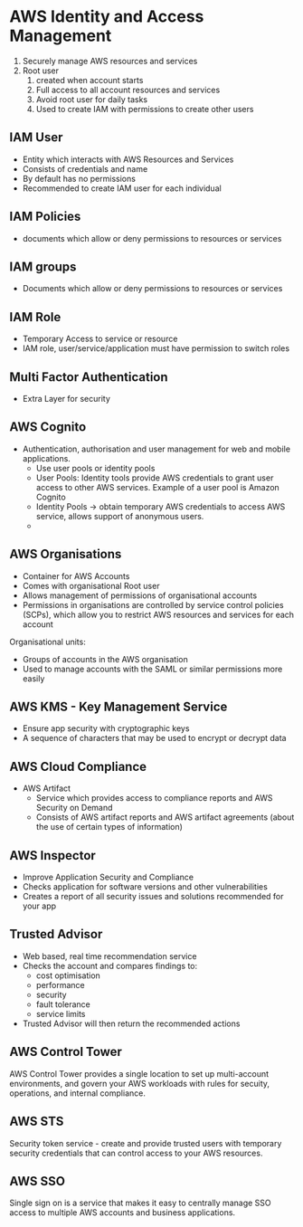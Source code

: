 # AWS Identity and Access Management

1. Securely manage AWS resources and services
2. Root user
   1. created when account starts
   2. Full access to all account resources and services
   3. Avoid root user for daily tasks
   4. Used to create IAM with permissions to create other users

## IAM User

- Entity which interacts with AWS Resources and Services
- Consists of credentials and name
- By default has no permissions
- Recommended to create IAM user for each individual

## IAM Policies

- documents which allow or deny permissions to resources or services

## IAM groups

- Documents which allow or deny permissions to resources or services

## IAM Role

- Temporary Access to service or resource
- IAM role, user/service/application must have permission to switch roles

## Multi Factor Authentication

- Extra Layer for security

## AWS Cognito

- Authentication, authorisation and user management for web and mobile applications.
  - Use user pools or identity pools
  - User Pools: Identity tools provide AWS credentials to grant user access to other AWS services. Example of a user pool is Amazon Cognito
  - Identity Pools -> obtain temporary AWS credentials to access AWS service, allows support of anonymous users.
  - 
## AWS Organisations

- Container for AWS Accounts
- Comes with organisational Root user
- Allows management of permissions of organisational accounts
- Permissions in organisations are controlled by service control policies (SCPs), which allow you to restrict AWS resources and services for each account

Organisational units:
- Groups of accounts in the AWS organisation
- Used to manage accounts with the SAML or similar permissions more easily

## AWS KMS - Key Management Service

- Ensure app security with cryptographic keys
- A sequence of characters that may be used to encrypt or decrypt data

## AWS Cloud Compliance

- AWS Artifact
  - Service which provides access to compliance reports and AWS Security on Demand
  - Consists of AWS artifact reports and AWS artifact agreements (about the use of certain types of information)

## AWS Inspector

- Improve Application Security and Compliance
- Checks application for software versions and other vulnerabilities
- Creates a report of all security issues and solutions recommended for your app

## Trusted Advisor

- Web based, real time recommendation service
- Checks the account and compares findings to:
  - cost optimisation
  - performance
  - security
  - fault tolerance
  - service limits
- Trusted Advisor will then return the recommended actions

## AWS Control Tower

AWS Control Tower provides a single location to set up multi-account environments, and govern your AWS workloads with rules for secuity, operations, and internal compliance.

## AWS STS

Security token service - create and provide trusted users with temporary security credentials that can control access to your AWS resources. 

## AWS SSO

Single sign on is a service that makes it easy to centrally manage SSO access to multiple AWS accounts and business applications.